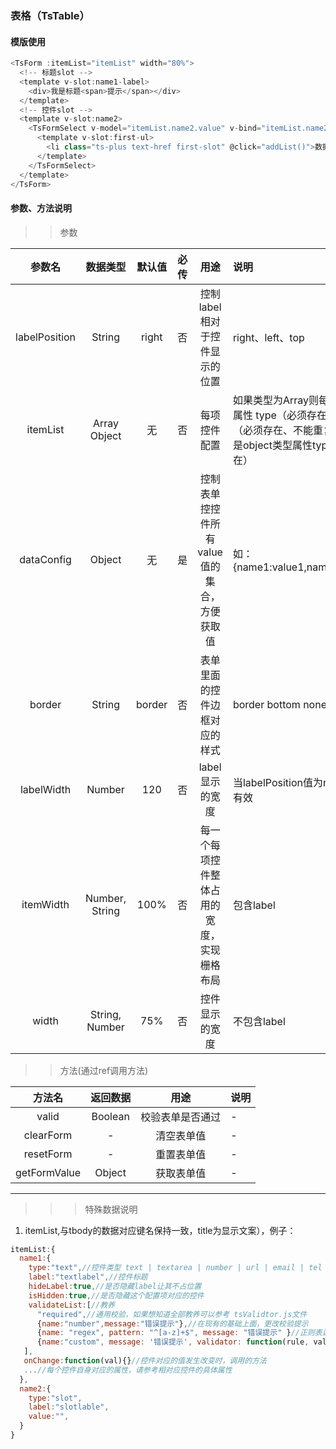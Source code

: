 ### 表格（TsTable）  


#### 模版使用
```javascript
<TsForm :itemList="itemList" width="80%">
  <!-- 标题slot -->
  <template v-slot:name1-label>
    <div>我是标题<span>提示</span></div>
  </template>
  <!-- 控件slot -->
  <template v-slot:name2>
    <TsFormSelect v-model="itemList.name2.value" v-bind="itemList.name2" :selectItemList.sync="dataSourceJson" @on-change="changeFn()">
      <template v-slot:first-ul>
        <li class="ts-plus text-href first-slot" @click="addList()">数据源</li>
      </template>
    </TsFormSelect>
  </template>
</TsForm>
```

#### 参数、方法说明


>> 参数


参数名|数据类型|默认值|必传|用途|说明
:---:|:---:|:---:|:---:|:---:|:---|
labelPosition|String|right|否|控制label相对于控件显示的位置| right、left、top
itemList|Array Object|无|否|每项控件配置|如果类型为Array则每一项中的属性 type（必须存在）  name（必须存在、不能重复）；如果是object类型属性type（必须存在）
dataConfig|Object|无|是|控制表单控控件所有value值的集合，方便获取值|如：{name1:value1,name2:value2}
border|String|border|否|表单里面的控件边框对应的样式| border bottom none
labelWidth|Number|120|否|label显示的宽度|当labelPosition值为right 和 left 有效
itemWidth|Number, String|100%|否|每一个每项控件整体占用的宽度，实现栅格布局| 包含label  
width|String, Number|75%|否|控件显示的宽度 |不包含label


>>  方法(通过ref调用方法)


 方法名|返回数据|用途|说明
:---:|:---:|:---:|:---
valid|Boolean|校验表单是否通过|-
clearForm|-|清空表单值|-
resetForm|-|重置表单值|-
getFormValue|Object|获取表单值|-

***

>>>特殊数据说明

1. itemList,与tbody的数据对应键名保持一致，title为显示文案），例子：

```javascript
itemList:{
  name1:{
    type:"text",//控件类型 text | textarea | number | url | email | tel | password  | select | radio |checkbox |date  |datetime |datetimerange | year | month | time  | timerange  | tree | quartz | switch  |  textspan | slot| ckeditor|userselect | codemirror
    label:"textlabel",//控件标题
    hideLabel:true,//是否隐藏label让其不占位置
    isHidden:true,//是否隐藏这个配置项对应的控件
    validateList:[//教养
      "required",//通用校验，如果想知道全部教养可以参考 tsValidtor.js文件
      {name:"number",message:"错误提示"},//在现有的基础上面，更改校验提示
      {name: "regex", pattern: "^[a-z]+$", message: "错误提示" }//正则表达式校验
      {name:"custom", message: '错误提示', validator: function(rule, value) { return value?true:false;}},//自定义方法校验
   ],
   onChange:function(val){}//控件对应的值发生改变时，调用的方法
   ...//每个控件自身对应的属性，请参考相对应控件的具体属性
  },
  name2:{
    type:"slot",
    label:"slotlable",
    value:"",
  }
}
```
